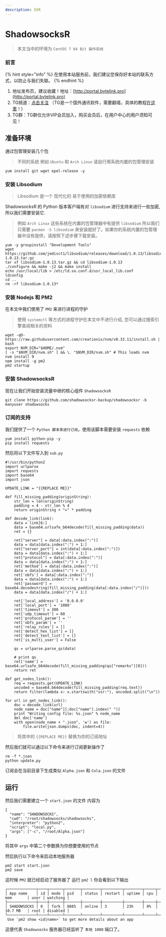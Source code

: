 ```yaml
---
description: SSR
---
```


# ShadowsocksR

> 本文当中的环境为 `CentOS 7 64 Bit 操作系统`

### 前言

{% hint style="info" %}
在使用本站服务前，我们建议您保存好本站的联系方式，以防止与我们失联。
{% endhint %}

1. 地址发布页，建议收藏！地址：[http://portal.bytelink.pro](http://portal.bytelink.pro)
2. TG频道：[点击关注](https://t.me/bytelink) （TG是一个国外通讯软件，需要翻墙，具体的教程[在这里](../../advanced/telegram.md)！\)
3. TG群：TG群仅允许VIP会员加入，购买会员后，在用户中心的用户须知可见！

## 准备环境

通过包管理安装几个包

> 不同的系统 例如 `Ubuntu` 和 `Arch Linux` 请自行用系统内置的包管理安装

```text
yum install git wget epel-release -y
```

### 安装 Libsodium

> Libsodium 是一个 现代化的 易于使用的加密依赖库

ShadowsocksR 的 Python 版本客户端有对 `libsodium` 进行支持来进行一些加密, 所以我们需要安装它.

> 例如 `Arch Linux` 这些系统在内置的包管理器中有提供 `libsodium` 所以我们只需要 `pacman -S libsodium` 来安装就好了。如果你的系统内置的包管理器中没有提供，请按照下述步骤下载安装。

```text
yum -y groupinstall "Development Tools"
wget https://github.com/jedisct1/libsodium/releases/download/1.0.13/libsodium-1.0.13.tar.gz
tar xf libsodium-1.0.13.tar.gz && cd libsodium-1.0.13
./configure && make -j2 && make install
echo /usr/local/lib > /etc/ld.so.conf.d/usr_local_lib.conf
ldconfig
cd ..
rm -rf libsodium-1.0.13*
```

### 安装 Nodejs 和 PM2

在本文中我们使用了 `PM2` 来进行进程的守护

> 使用 `systemctl` 等方式的进程守护在本文中不进行介绍, 您可以通过搜索引擎查阅相关的资料

```text
wget -qO- https://raw.githubusercontent.com/creationix/nvm/v0.33.11/install.sh | bash
export NVM_DIR="$HOME/.nvm"
[ -s "$NVM_DIR/nvm.sh" ] && \. "$NVM_DIR/nvm.sh" # This loads nvm
nvm install 9
npm install -g pm2
pm2 startup
```

### 安装 ShadowsocksR

现在让我们开始安装流量中继的核心组件 `ShadowsocksR`

```text
git clone https://github.com/shadowsocksr-backup/shadowsocksr -b manyuser shadowsocks
```

### 订阅的支持

我们提供了一个 `Python 脚本来进行订阅`，使用该脚本需要安装 `requests` 依赖

```text
yum install python-pip -y
pip install requests
```

然后将以下文件写入到 `sub.py`

```text
#!/usr/bin/python2
import urlparse
import requests
import base64
import json

UPDATE_LINK = "{{REPLACE ME}}"

def fill_missing_padding(originString):
    str_len = len(originString)
    padding = 4 - str_len % 4
    return originString + "=" * padding

def decode_link(link):
    data = link[6:]
    data = base64.urlsafe_b64decode(fill_missing_padding(data))
    ret = {}

    ret["server"] = data[:data.index(":")]
    data = data[data.index(":") + 1:]
    ret["server_port"] = int(data[:data.index(":")])
    data = data[data.index(":") + 1:]
    ret["protocol"] = data[:data.index(":")]
    data = data[data.index(":") + 1:]
    ret['method'] = data[:data.index(":")]
    data = data[data.index(":") + 1:]
    ret['obfs'] = data[:data.index(":")]
    data = data[data.index(":") + 1:]
    ret['password'] = base64.decodestring(fill_missing_padding(data[:data.index("/")]))
    data = data[data.index("/") + 1:]

    ret['local_address'] = '0.0.0.0'
    ret['local_port'] = '1080'
    ret['timeout'] = 300
    ret['udp_timeout'] = 60
    ret['protocol_param'] = ''
    ret['obfs_param'] = ''
    ret['relay_rules'] = []
    ret['detect_hex_list'] = []
    ret['detect_text_list'] = []
    ret['is_multi_user'] = False

    qs = urlparse.parse_qs(data)

    # print qs
    ret['name'] = base64.urlsafe_b64decode(fill_missing_padding(qs["remarks"][0]))
    return ret

def get_nodes_link():
    req = requests.get(UPDATE_LINK)
    uncoded = base64.b64decode(fill_missing_padding(req.text))
    return filter(lambda x: x.startswith("ssr:"), uncoded.split("\n"))

for url in get_nodes_link():
    doc = decode_link(url)
    node_name = doc["name"][:doc["name"].index(" ")]
    print "Writing config file: %s.json" % node_name
    del doc['name']
    with open(node_name + ".json", 'w') as file:
        file.write(json.dumps(doc, indent=4))
```

> 将其中的 `{{REPLACE ME}}` 替换为你的订阅地址

然后我们就可以通过以下命令来进行订阅更新操作了

```text
rm -f *.json
python update.py
```

订阅会在当前目录下生成类似 `Alpha.json` 和 `Cola.json` 的文件

## 运行

然后我们需要建立一个 `start.json` 的文件 内容为

```text
{
  "name": "SHADOWSOCKS",
  "cwd": "/root/shadowsocks/shadowsocks",
  "interpreter": "python2",
  "script": "local.py",
  "args": ["-c", "/root/Alpha.json"]
}
```

将其中 `args` 中第二个参数换为你想要使用的节点

然后执行以下命令来启动本地服务器

```text
pm2 start start.json
pm2 save
```

这时候 `PM2` 就已经启动了服务器了 运行 `pm2 l` 你会看到以下输出

```text
┌─────────────┬────┬──────┬───────┬────────┬─────────┬────────┬─────┬───────────┬──────┬──────────┐
│ App name    │ id │ mode │ pid   │ status │ restart │ uptime │ cpu │ mem       │ user │ watching │
├─────────────┼────┼──────┼───────┼────────┼─────────┼────────┼─────┼───────────┼──────┼──────────┤
│ SHADOWSOCKS │ 0  │ fork │ 8885  │ online │ 3       │ 23h    │ 0%  │ 10.7 MB   │ root │ disabled │
└─────────────┴────┴──────┴───────┴────────┴─────────┴────────┴─────┴───────────┴──────┴──────────┘
 Use `pm2 show <id|name>` to get more details about an app
```

这便代表 `Shadowsocks` 服务器已经监听了 `本地 1080` 端口了。

